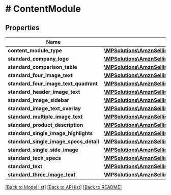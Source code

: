 # # ContentModule

## Properties

Name | Type | Description | Notes
------------ | ------------- | ------------- | -------------
**content_module_type** | [**\MPSolutions\AmznSellingPartnerApi\Models\AplusContent\ContentModuleType**](ContentModuleType.md) |  |
**standard_company_logo** | [**\MPSolutions\AmznSellingPartnerApi\Models\AplusContent\StandardCompanyLogoModule**](StandardCompanyLogoModule.md) |  | [optional]
**standard_comparison_table** | [**\MPSolutions\AmznSellingPartnerApi\Models\AplusContent\StandardComparisonTableModule**](StandardComparisonTableModule.md) |  | [optional]
**standard_four_image_text** | [**\MPSolutions\AmznSellingPartnerApi\Models\AplusContent\StandardFourImageTextModule**](StandardFourImageTextModule.md) |  | [optional]
**standard_four_image_text_quadrant** | [**\MPSolutions\AmznSellingPartnerApi\Models\AplusContent\StandardFourImageTextQuadrantModule**](StandardFourImageTextQuadrantModule.md) |  | [optional]
**standard_header_image_text** | [**\MPSolutions\AmznSellingPartnerApi\Models\AplusContent\StandardHeaderImageTextModule**](StandardHeaderImageTextModule.md) |  | [optional]
**standard_image_sidebar** | [**\MPSolutions\AmznSellingPartnerApi\Models\AplusContent\StandardImageSidebarModule**](StandardImageSidebarModule.md) |  | [optional]
**standard_image_text_overlay** | [**\MPSolutions\AmznSellingPartnerApi\Models\AplusContent\StandardImageTextOverlayModule**](StandardImageTextOverlayModule.md) |  | [optional]
**standard_multiple_image_text** | [**\MPSolutions\AmznSellingPartnerApi\Models\AplusContent\StandardMultipleImageTextModule**](StandardMultipleImageTextModule.md) |  | [optional]
**standard_product_description** | [**\MPSolutions\AmznSellingPartnerApi\Models\AplusContent\StandardProductDescriptionModule**](StandardProductDescriptionModule.md) |  | [optional]
**standard_single_image_highlights** | [**\MPSolutions\AmznSellingPartnerApi\Models\AplusContent\StandardSingleImageHighlightsModule**](StandardSingleImageHighlightsModule.md) |  | [optional]
**standard_single_image_specs_detail** | [**\MPSolutions\AmznSellingPartnerApi\Models\AplusContent\StandardSingleImageSpecsDetailModule**](StandardSingleImageSpecsDetailModule.md) |  | [optional]
**standard_single_side_image** | [**\MPSolutions\AmznSellingPartnerApi\Models\AplusContent\StandardSingleSideImageModule**](StandardSingleSideImageModule.md) |  | [optional]
**standard_tech_specs** | [**\MPSolutions\AmznSellingPartnerApi\Models\AplusContent\StandardTechSpecsModule**](StandardTechSpecsModule.md) |  | [optional]
**standard_text** | [**\MPSolutions\AmznSellingPartnerApi\Models\AplusContent\StandardTextModule**](StandardTextModule.md) |  | [optional]
**standard_three_image_text** | [**\MPSolutions\AmznSellingPartnerApi\Models\AplusContent\StandardThreeImageTextModule**](StandardThreeImageTextModule.md) |  | [optional]

[[Back to Model list]](../../README.md#models) [[Back to API list]](../../README.md#endpoints) [[Back to README]](../../README.md)
